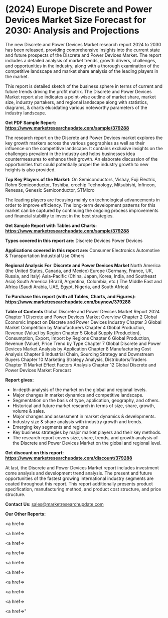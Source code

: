 # (2024) Europe Discrete and Power Devices Market Size Forecast for 2030: Analysis and Projections

The new Discrete and Power Devices Market research report 2024 to 2030 has been released, providing comprehensive insights into the current state and future prospects of the Discrete and Power Devices Market. The report includes a detailed analysis of market trends, growth drivers, challenges, and opportunities in the industry, along with a thorough examination of the competitive landscape and market share analysis of the leading players in the market.

This report is detailed sketch of the business sphere in terms of current and future trends driving the profit matrix. The Discrete and Power Devices Market report also indicates a point-wise outline of market share, market size, industry partakers, and regional landscape along with statistics, diagrams, &amp; charts elucidating various noteworthy parameters of the industry landscape.

<strong><b>Get PDF Sample Report: <a href=https://www.marketresearchupdate.com/sample/379288>https://www.marketresearchupdate.com/sample/379288</a></b></strong>

The research report on the Discrete and Power Devices market explores the key growth markers across the various geographies as well as their influence on the competitive landscape. It contains exclusive insights on the challenges prevalent in the industry and helps businesses idea countermeasures to enhance their growth. An elaborate discussion of the opportunities that could potentially propel the industry growth to new heights is also provided.

<strong><b>Top Key Players of the Market:
</b></strong>On Semiconductors, Vishay, Fuji Electric, Rohm Semiconductor, Toshiba, crochip Technology, Mitsubishi, Infineon, Renesas, Genesic Semiconductor, STMicro<strong><b>
</b></strong>

The leading players are focusing mainly on technological advancements in order to improve efficiency. The long-term development patterns for this market can be captured by continuing the ongoing process improvements and financial stability to invest in the best strategies.

<strong><b>Get Sample Report with Tables and Charts: <a href=https://www.marketresearchupdate.com/sample/379288>https://www.marketresearchupdate.com/sample/379288</a></b></strong>

<strong><b>Types covered in this report are:
</b></strong>Discrete Devices
Power Devices<strong><b>
</b></strong>

<strong><b>Applications covered in this report are:
</b></strong>Consumer Electronics
Automotive & Transportation
Industrial Use
Others<strong><b>
</b></strong>

<strong><b>Regional Analysis For  Discrete and Power Devices Market</b></strong><strong><b>
</b></strong>North America (the United States, Canada, and Mexico)
Europe (Germany, France, UK, Russia, and Italy)
Asia-Pacific (China, Japan, Korea, India, and Southeast Asia)
South America (Brazil, Argentina, Colombia, etc.)
The Middle East and Africa (Saudi Arabia, UAE, Egypt, Nigeria, and South Africa)

<strong><b>To Purchase this report (with all Tables, Charts, and Figures): <a href=https://www.marketresearchupdate.com/buynow/379288>https://www.marketresearchupdate.com/buynow/379288</a></b></strong>

<strong><b>Table of Contents</b></strong><strong><b>
</b></strong>Global Discrete and Power Devices Market Report 2024
Chapter 1 Discrete and Power Devices Market Overview
Chapter 2 Global Economic Impact on Discrete and Power Devices Industry
Chapter 3 Global Market Competition by Manufacturers
Chapter 4 Global Production, Revenue (Value) by Region
Chapter 5 Global Supply (Production), Consumption, Export, Import by Regions
Chapter 6 Global Production, Revenue (Value), Price Trend by Type
Chapter 7 Global Discrete and Power Devices Market Analysis by Application
Chapter 8 Manufacturing Cost Analysis
Chapter 9 Industrial Chain, Sourcing Strategy and Downstream Buyers
Chapter 10 Marketing Strategy Analysis, Distributors/Traders
Chapter 11 Market Effect Factors Analysis
Chapter 12 Global Discrete and Power Devices Market Forecast

<strong><b>Report gives:</b></strong>

- In-depth analysis of the market on the global and regional levels.
- Major changes in market dynamics and competitive landscape.
- Segmentation on the basis of type, application, geography, and others.
- Historical and future market research in terms of size, share, growth, volume &amp; sales.
- Major changes and assessment in market dynamics &amp; developments.
- Industry size &amp; share analysis with industry growth and trends.
- Emerging key segments and regions
- Key business strategies by major market players and their key methods.
- The research report covers size, share, trends, and growth analysis of the Discrete and Power Devices Market on the global and regional level.

<strong><b>Get discount on this report: <a href=https://www.marketresearchupdate.com/discount/379288>https://www.marketresearchupdate.com/discount/379288</a></b></strong>

At last, the Discrete and Power Devices Market report includes investment come analysis and development trend analysis. The present and future opportunities of the fastest growing international industry segments are coated throughout this report. This report additionally presents product specification, manufacturing method, and product cost structure, and price structure.

<strong><b>Contact Us:
</b></strong>sales@marketresearchupdate.com

<strong>Our Other Reports:</strong>

<a href=></a>

<a href=></a>

<a href=></a>

<a href=></a>

<a href=></a>

<a href=></a>

<a href=></a>

<a href=></a>

<a href=></a>

<a href=></a>"
